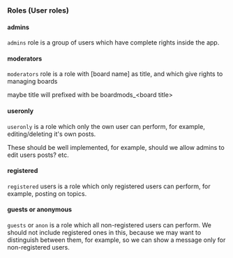 ### Roles (User roles)

#### admins

`admins` role is a group of users which have complete rights inside the app.

#### moderators 

`moderators` role is a role with [board name] as title, and which give rights to managing boards

maybe title will prefixed with be boardmods\_\<board title\>

#### useronly

`useronly` is a role which only the own user can perform, for example, editing/deleting it's own posts.

These should be well implemented, for example, should we allow admins to edit users posts? etc.

#### registered

`registered` users is a role which only registered users can perform, for example, posting on topics.

#### guests or anonymous

`guests` or `anon` is a role which all non-registered users can perform. We should not include registered ones in this, because we may want to distinguish between them, for example, so we can show a message only for non-registered users.
